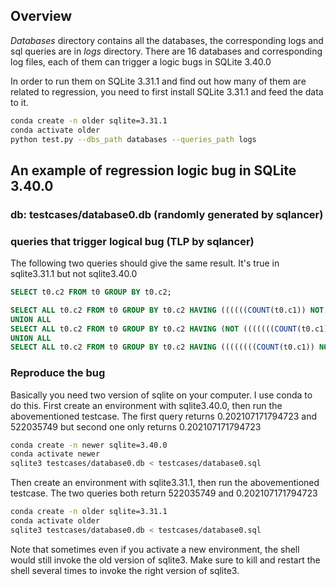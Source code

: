 ## Overview

*Databases* directory contains all the databases, the corresponding logs and sql queries are in *logs* directory. There are 16 databases and corresponding log files, each of them can trigger a logic bugs in SQLite 3.40.0

In order to run them on SQLite 3.31.1 and find out how many of them are related to regression, you need to first install SQLite 3.31.1 and feed the data to it.

```bash
conda create -n older sqlite=3.31.1
conda activate older
python test.py --dbs_path databases --queries_path logs
```

## An example of regression logic bug in SQLite 3.40.0
### db: testcases/database0.db (randomly generated by sqlancer)

### queries that trigger logical bug (TLP by sqlancer)
The following two queries should give the same result. It's true in sqlite3.31.1 but not sqlite3.40.0
```sql
SELECT t0.c2 FROM t0 GROUP BY t0.c2;

SELECT ALL t0.c2 FROM t0 GROUP BY t0.c2 HAVING ((((((COUNT(t0.c1)) NOT NULL))AND(((t0.c0) BETWEE(t0.c0) AND (t0.c2)))))AND(t0.c2)) 
UNION ALL 
SELECT ALL t0.c2 FROM t0 GROUP BY t0.c2 HAVING (NOT (((((((COUNT(t0.c1)) NOT NULL))AND(((t0.c0) BETWEEN (t0.c0) AND (t0.c2)))))AND(t0.c2)))) 
UNION ALL 
SELECT ALL t0.c2 FROM t0 GROUP BY t0.c2 HAVING ((((((((COUNT(t0.c1)) NOT NULL))AND(((t0.c0) BETWEEN (t0.c0) AND (t0.c2)))))AND(t0.c2))) ISNULL); 
```

### Reproduce the bug
Basically you need two version of sqlite on your computer.
I use conda to do this.
First create an environment with sqlite3.40.0, then run the abovementioned testcase. The first query returns 0.202107171794723 and 522035749 but second one only returns 0.202107171794723 
```bash
conda create -n newer sqlite=3.40.0
conda activate newer
sqlite3 testcases/database0.db < testcases/database0.sql
```

Then create an environment with sqlite3.31.1, then run the abovementioned testcase. The two queries both return 522035749 and 0.202107171794723
```bash
conda create -n older sqlite=3.31.1
conda activate older
sqlite3 testcases/database0.db < testcases/database0.sql
``` 
Note that sometimes even if you activate a new environment, the shell would still invoke the old version of sqlite3. Make sure to kill and restart the shell several times to invoke the right version of sqlite3.